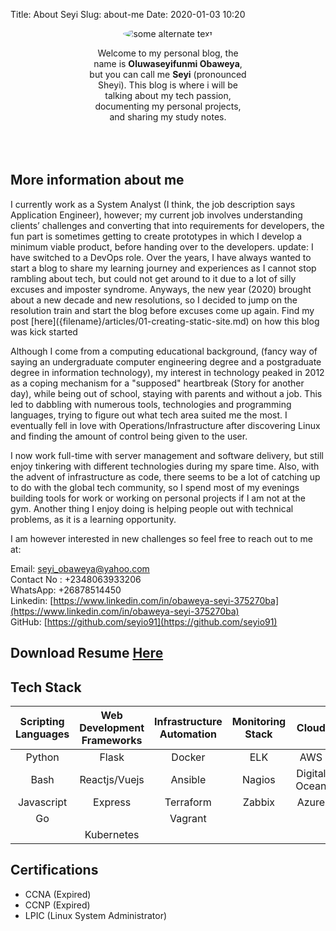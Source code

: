Title: About Seyi
Slug: about-me
Date: 2020-01-03 10:20

<p align="center">
<img src="/images/thumbnails/100x_/test2.jpeg" alt="some alternate text" style="border-radius: 50%;">
</p>
<p style="width: 50%; margin: auto;" align="center">
Welcome to my personal blog, the name is <b>Oluwaseyifunmi Obaweya</b>, but you can call me <b>Seyi</b> (pronounced Sheyi). This blog is where i will be talking about my tech passion, documenting my personal projects, and sharing my study notes.
</p>
<br>
<br>
<br>


<p align="center">
<h2>More information about me</h2>
</p>
I currently work as a System Analyst (I think, the job description says Application Engineer), however; my current job involves understanding clients’ challenges and converting that into requirements for developers, the fun part is sometimes getting to create prototypes in which I develop a minimum viable product, before handing over to the developers.  
update: I have switched to a DevOps role.  
Over the years, I have always wanted to start a blog to share my learning journey and experiences as I cannot stop rambling about tech, but could not get around to it due to a lot of silly excuses and imposter syndrome. Anyways, the new year (2020) brought about a new decade and new resolutions, so I decided to jump on the resolution train and start the blog before excuses come up again. Find my post [here]({filename}/articles/01-creating-static-site.md) on how this blog was kick started 

Although I come from a computing educational background, (fancy way of saying an undergraduate computer engineering degree and a postgraduate degree in information technology), my interest in technology peaked in 2012 as a coping mechanism for a "supposed" heartbreak (Story for another day), while being out of school, staying with parents and without a job. This led to dabbling with numerous tools, technologies and programming languages, trying to figure out what tech area suited me the most. I eventually fell in love with Operations/Infrastructure after discovering Linux and finding the amount of control being given to the user.


I now work full-time with server management and software delivery, but still enjoy tinkering with different technologies during my spare time. Also, with the advent of infrastructure as code, there seems to be a lot of catching up to do with the global tech community, so I spend most of my evenings building tools for work or working on personal projects if I am not at the gym. Another thing I enjoy doing is helping people out with technical problems, as it is a learning opportunity. 

I am however interested in new challenges so feel free to reach out to me at:  
  
Email: seyi_obaweya@yahoo.com  
Contact No : +2348063933206  
WhatsApp: +26878514450  
Linkedin: [https://www.linkedin.com/in/obaweya-seyi-375270ba](https://www.linkedin.com/in/obaweya-seyi-375270ba)  
GitHub: [https://github.com/seyio91](https://github.com/seyio91)

  
## Download Resume <b>[Here]({attach}/downloads/archive.zip)</b>
  

<p align="center"><h2>Tech Stack</h2></p>  
  

Scripting Languages  | Web Development Frameworks | Infrastructure Automation | Monitoring Stack | Cloud
 :----: | :----: | :----: | :----: | :----:
Python | Flask | Docker | ELK | AWS
Bash | Reactjs/Vuejs | Ansible | Nagios | Digital Ocean
Javascript | Express | Terraform | Zabbix | Azure
Go  |   | Vagrant |   |
   |   |  Kubernetes  |   |


## Certifications  
- CCNA (Expired)  
- CCNP (Expired)  
- LPIC (Linux System Administrator)   
